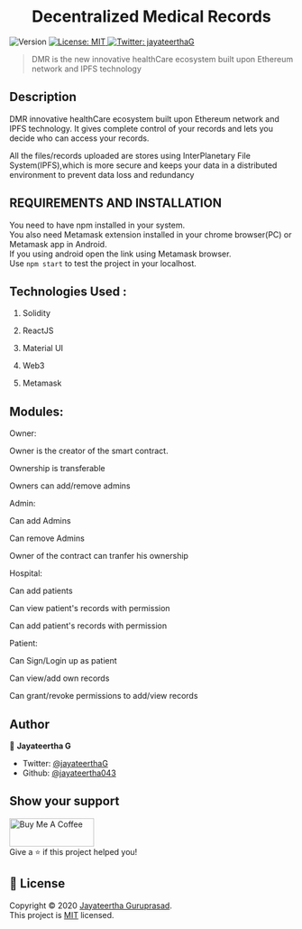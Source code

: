 <h1 align="center">Decentralized Medical Records</h1>
<p>
  <img alt="Version" src="https://img.shields.io/badge/version-1.0.0-blue.svg?cacheSeconds=2592000" />
  <a href="https://github.com/jayateertha043/Decentralized-Medical-Records/blob/master/LICENCE.txt" target="_blank">
    <img alt="License: MIT" src="https://img.shields.io/badge/License-MIT-yellow.svg" />
  </a>
  <a href="https://twitter.com/jayateerthaG" target="_blank">
    <img alt="Twitter: jayateerthaG" src="https://img.shields.io/twitter/follow/jayateerthaG.svg?style=social" />
  </a>
</p>

>DMR is the new innovative healthCare ecosystem built upon Ethereum network and IPFS technology 

## Description

DMR innovative healthCare ecosystem built upon Ethereum network and IPFS technology.
It gives complete control of your records and lets you decide who can access your records.

All the files/records uploaded are stores using InterPlanetary File System(IPFS),which is more secure and
keeps your data in a distributed environment to prevent data loss and redundancy

## REQUIREMENTS AND INSTALLATION

You need to have npm installed in your system. <br />
You also need Metamask extension installed in your chrome browser(PC) or Metamask app in Android.</br>
If you using android open the link using Metamask browser. </br>
Use <code>npm start</code> to test the project in your localhost.

## Technologies Used :

1. Solidity

2. ReactJS

3. Material UI

4. Web3 

5. Metamask 

## Modules:

Owner:

Owner is the creator of the smart contract.

Ownership is transferable

Owners can add/remove admins


Admin:

Can add Admins

Can remove Admins

Owner of the contract can tranfer his ownership


Hospital:

Can add patients

Can view patient's records with permission

Can add patient's records with permission

Patient:

Can Sign/Login up as patient

Can view/add own records

Can grant/revoke permissions to add/view records

## Author

👤 **Jayateertha G**

* Twitter: [@jayateerthaG](https://twitter.com/jayateerthaG)
* Github: [@jayateertha043](https://github.com/jayateertha043)

## Show your support

<a href="https://www.buymeacoffee.com/en3EoKG7j" target="_blank"><img src="https://cdn.buymeacoffee.com/buttons/default-orange.png" alt="Buy Me A Coffee" height="50px" width="150px" ></a><br />
Give a ⭐️ if this project helped you!

## 📝 License

Copyright © 2020 [Jayateertha Guruprasad](https://github.com/jayateertha043).<br/>
This project is [MIT](https://github.com/jayateertha043/Decentralized-Medical-Records/blob/master/LICENCE.txt) licensed.